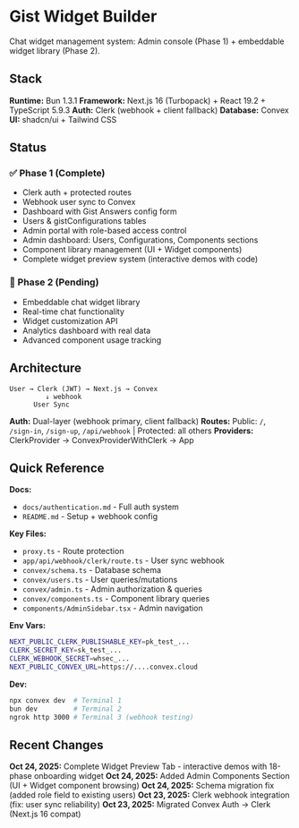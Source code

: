 # Gist Widget Builder

Chat widget management system: Admin console (Phase 1) + embeddable widget library (Phase 2).

## Stack

**Runtime:** Bun 1.3.1
**Framework:** Next.js 16 (Turbopack) + React 19.2 + TypeScript 5.9.3
**Auth:** Clerk (webhook + client fallback)
**Database:** Convex
**UI:** shadcn/ui + Tailwind CSS

## Status

### ✅ Phase 1 (Complete)
- Clerk auth + protected routes
- Webhook user sync to Convex
- Dashboard with Gist Answers config form
- Users & gistConfigurations tables
- Admin portal with role-based access control
- Admin dashboard: Users, Configurations, Components sections
- Component library management (UI + Widget components)
- Complete widget preview system (interactive demos with code)

### 🔄 Phase 2 (Pending)
- Embeddable chat widget library
- Real-time chat functionality
- Widget customization API
- Analytics dashboard with real data
- Advanced component usage tracking

## Architecture

```
User → Clerk (JWT) → Next.js → Convex
         ↓ webhook
      User Sync
```

**Auth:** Dual-layer (webhook primary, client fallback)
**Routes:** Public: `/`, `/sign-in`, `/sign-up`, `/api/webhook` | Protected: all others
**Providers:** ClerkProvider → ConvexProviderWithClerk → App

## Quick Reference

**Docs:**
- `docs/authentication.md` - Full auth system
- `README.md` - Setup + webhook config

**Key Files:**
- `proxy.ts` - Route protection
- `app/api/webhook/clerk/route.ts` - User sync webhook
- `convex/schema.ts` - Database schema
- `convex/users.ts` - User queries/mutations
- `convex/admin.ts` - Admin authorization & queries
- `convex/components.ts` - Component library queries
- `components/AdminSidebar.tsx` - Admin navigation

**Env Vars:**
```bash
NEXT_PUBLIC_CLERK_PUBLISHABLE_KEY=pk_test_...
CLERK_SECRET_KEY=sk_test_...
CLERK_WEBHOOK_SECRET=whsec_...
NEXT_PUBLIC_CONVEX_URL=https://....convex.cloud
```

**Dev:**
```bash
npx convex dev  # Terminal 1
bun dev         # Terminal 2
ngrok http 3000 # Terminal 3 (webhook testing)
```

## Recent Changes

**Oct 24, 2025:** Complete Widget Preview Tab - interactive demos with 18-phase onboarding widget
**Oct 24, 2025:** Added Admin Components Section (UI + Widget component browsing)
**Oct 24, 2025:** Schema migration fix (added role field to existing users)
**Oct 23, 2025:** Clerk webhook integration (fix: user sync reliability)
**Oct 23, 2025:** Migrated Convex Auth → Clerk (Next.js 16 compat)
